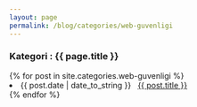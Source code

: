 ```yaml
---
layout: page
permalink: /blog/categories/web-guvenligi
---
```

 
<h3> Kategori : {{ page.title }} </h3>

<div class="card">
{% for post in site.categories.web-guvenligi %}
 <li class="category-posts"><span>{{ post.date | date_to_string }}</span> &nbsp; <a href="{{ post.url }}">{{ post.title }}</a></li>
{% endfor %}
</div>
